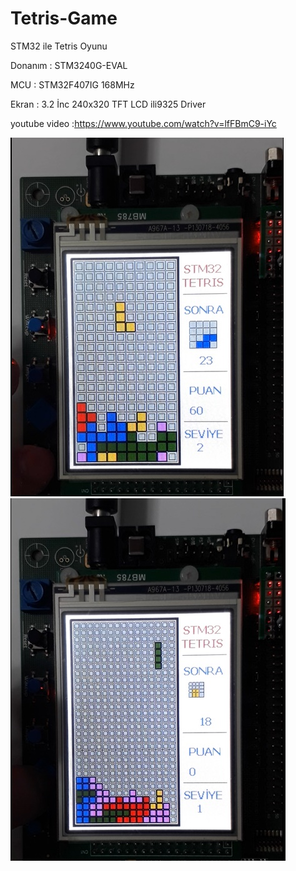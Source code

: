 # Tetris-Game
STM32 ile Tetris Oyunu

Donanım   : STM3240G-EVAL

MCU       : STM32F407IG 168MHz

Ekran     : 3.2 İnc 240x320 TFT LCD ili9325 Driver


youtube video :https://www.youtube.com/watch?v=lfFBmC9-iYc

![tetris](https://github.com/TolRed/Tetris-Game/blob/master/tetris1.jpg)
![tetris](https://github.com/TolRed/Tetris-Game/blob/master/tetris2.jpg)




